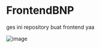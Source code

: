 # FrontendBNP
ges ini repository buat frontend yaa


![image](https://github.com/rizalhaidar345/FrontendBNP/assets/133964106/310fdcf4-fca1-4102-b816-d639e43e35a4)
